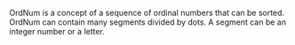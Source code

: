 OrdNum is a concept of a sequence of ordinal numbers that can be sorted.
OrdNum can contain many segments divided by dots.
A segment can be an integer number or a letter.